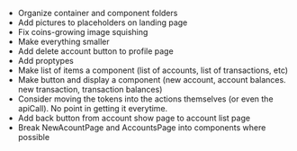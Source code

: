 - Organize container and component folders
- Add pictures to placeholders on landing page
- Fix coins-growing image squishing
- Make everything smaller
- Add delete account button to profile page
- Add proptypes
- Make list of items a component (list of accounts, list of transactions, etc)
- Make button and display a component (new account, account balances.  new transaction, transaction balances)
- Consider moving the tokens into the actions themselves (or even the apiCall).  No point in getting it everytime.
- Add back button from account show page to account list page
- Break NewAcountPage and AccountsPage into components where possible